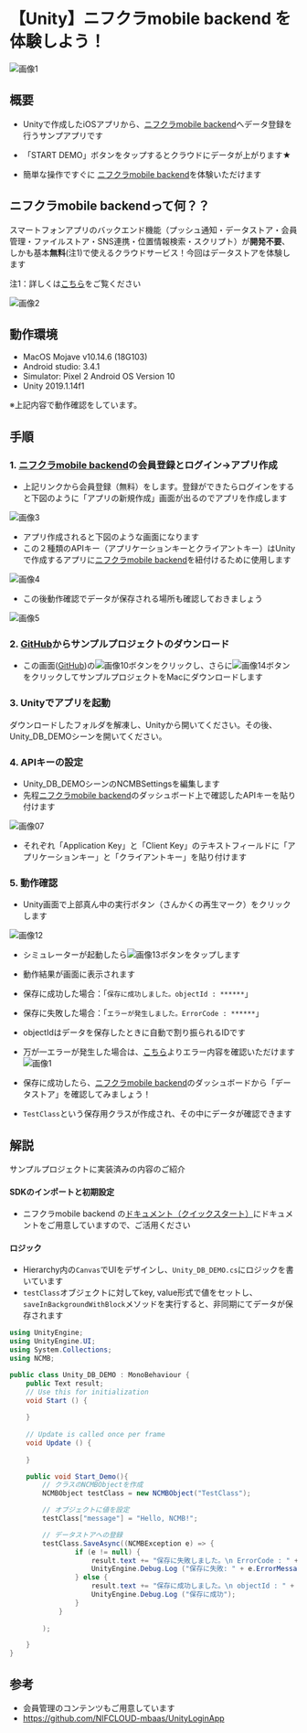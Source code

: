 # 【Unity】ニフクラmobile backend を体験しよう！
![画像1](/readme-img/001.png)

## 概要
* Unityで作成したiOSアプリから、[ニフクラmobile backend](https://mbaas.nifcloud.com/)へデータ登録を行うサンプアプリです

* 「START DEMO」ボタンをタップするとクラウドにデータが上がります★
* 簡単な操作ですぐに [ニフクラmobile backend](https://mbaas.nifcloud.com/)を体験いただけます

## ニフクラmobile backendって何？？
スマートフォンアプリのバックエンド機能（プッシュ通知・データストア・会員管理・ファイルストア・SNS連携・位置情報検索・スクリプト）が**開発不要**、しかも基本**無料**(注1)で使えるクラウドサービス！今回はデータストアを体験します

注1：詳しくは[こちら](https://mbaas.nifcloud.com/price.htm)をご覧ください

![画像2](/readme-img/002.png)

## 動作環境
* MacOS Mojave v10.14.6 (18G103)
* Android studio: 3.4.1
* Simulator: Pixel 2 Android OS Version 10
* Unity 2019.1.14f1

※上記内容で動作確認をしています。


## 手順
### 1. [ニフクラmobile backend](https://mbaas.nifcloud.com/)の会員登録とログイン→アプリ作成

* 上記リンクから会員登録（無料）をします。登録ができたらログインをすると下図のように「アプリの新規作成」画面が出るのでアプリを作成します

![画像3](/readme-img/003.png)

* アプリ作成されると下図のような画面になります
* この２種類のAPIキー（アプリケーションキーとクライアントキー）はUnityで作成するアプリに[ニフクラmobile backend](https://mbaas.nifcloud.com/)を紐付けるために使用します

![画像4](/readme-img/004.png)

* この後動作確認でデータが保存される場所も確認しておきましょう

![画像5](/readme-img/005.png)

### 2. [GitHub](https://github.com/hounenhounen/Unity_DB_DEMO.git)からサンプルプロジェクトのダウンロード

* この画面([GitHub](https://github.com/hounenhounen/Unity_DB_DEMO.git))の![画像10](/readme-img/010.png)ボタンをクリックし、さらに![画像14](/readme-img/014.PNG)ボタンをクリックしてサンプルプロジェクトをMacにダウンロードします

### 3. Unityでアプリを起動

ダウンロードしたフォルダを解凍し、Unityから開いてください。その後、Unity_DB_DEMOシーンを開いてください。

### 4. APIキーの設定

* Unity_DB_DEMOシーンのNCMBSettingsを編集します
* 先程[ニフクラmobile backend](https://mbaas.nifcloud.com/)のダッシュボード上で確認したAPIキーを貼り付けます

![画像07](/readme-img/007.png)

* それぞれ「Application Key」と「Client Key」のテキストフィールドに「アプリケーションキー」と「クライアントキー」を貼り付けます

### 5. 動作確認
* Unity画面で上部真ん中の実行ボタン（さんかくの再生マーク）をクリックします

![画像12](/readme-img/012.png)

* シミュレーターが起動したら![画像13](/readme-img/013.png)ボタンをタップします
* 動作結果が画面に表示されます
 * 保存に成功した場合：「`保存に成功しました。objectId : ******`」
 * 保存に失敗した場合：「`エラーが発生しました。ErrorCode : ******`」
* objectIdはデータを保存したときに自動で割り振られるIDです
* 万が一エラーが発生した場合は、[こちら](https://mbaas.nifcloud.com/doc/current/rest/common/error.html)よりエラー内容を確認いただけます
![画像1](/readme-img/001.png)

* 保存に成功したら、[ニフクラmobile backend](https://mbaas.nifcloud.com/)のダッシュボードから「データストア」を確認してみましょう！
* `TestClass`という保存用クラスが作成され、その中にデータが確認できます

## 解説
サンプルプロジェクトに実装済みの内容のご紹介

#### SDKのインポートと初期設定
* ニフクラmobile backend の[ドキュメント（クイックスタート）](https://mbaas.nifcloud.com/doc/current/introduction/quickstart_unity.html)にドキュメントをご用意していますので、ご活用ください

#### ロジック
 * Hierarchy内の`Canvas`でUIをデザインし、`Unity_DB_DEMO.cs`にロジックを書いています
 * `testClass`オブジェクトに対してkey, value形式で値をセットし、`saveInBackgroundWithBlock`メソッドを実行すると、非同期にてデータが保存されます

```csharp
using UnityEngine;
using UnityEngine.UI;
using System.Collections;
using NCMB;

public class Unity_DB_DEMO : MonoBehaviour {
	public Text result;
	// Use this for initialization
	void Start () {
	
	}
	
	// Update is called once per frame
	void Update () {
	
	}

	public void Start_Demo(){
		// クラスのNCMBObjectを作成
		NCMBObject testClass = new NCMBObject("TestClass");

		// オブジェクトに値を設定
		testClass["message"] = "Hello, NCMB!";

		// データストアへの登録
		testClass.SaveAsync((NCMBException e) => { 
				if (e != null) {
					result.text += "保存に失敗しました。\n ErrorCode : " + (string)e.ErrorMessage+ "\n";
					UnityEngine.Debug.Log ("保存に失敗: " + e.ErrorMessage);
				} else {
					result.text += "保存に成功しました。\n objectId : " + (string)testClass.ObjectId + "\n";
					UnityEngine.Debug.Log ("保存に成功");
				}
			}
		
		);

	}
}
```

## 参考
* 会員管理のコンテンツもご用意しています
 * https://github.com/NIFCLOUD-mbaas/UnityLoginApp
